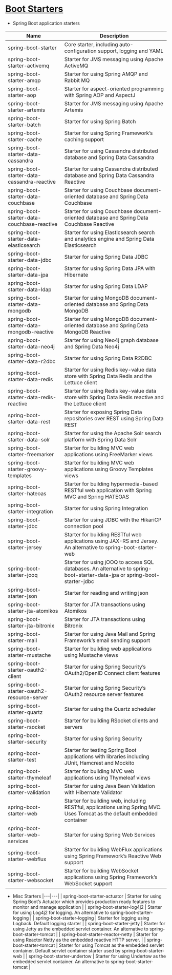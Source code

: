 # [Boot Starters](https://docs.spring.io/spring-boot/docs/current/reference/html/using-spring-boot.html#using-boot-starter)
- Spring Boot application starters

| Name	| Description |
|---|---|
| spring-boot-starter | Core starter, including auto-configuration support, logging and YAML |
| spring-boot-starter-activemq | Starter for JMS messaging using Apache ActiveMQ |
| spring-boot-starter-amqp | Starter for using Spring AMQP and Rabbit MQ |
| spring-boot-starter-aop | Starter for aspect-oriented programming with Spring AOP and AspectJ |
| spring-boot-starter-artemis | Starter for JMS messaging using Apache Artemis |
| spring-boot-starter-batch | Starter for using Spring Batch |
| spring-boot-starter-cache | Starter for using Spring Framework’s caching support |
| spring-boot-starter-data-cassandra | Starter for using Cassandra distributed database and Spring Data Cassandra |
| spring-boot-starter-data-cassandra-reactive | Starter for using Cassandra distributed database and Spring Data Cassandra Reactive |
| spring-boot-starter-data-couchbase |  Starter for using Couchbase document-oriented database and Spring Data Couchbase |
| spring-boot-starter-data-couchbase-reactive | Starter for using Couchbase document-oriented database and Spring Data Couchbase Reactive |
| spring-boot-starter-data-elasticsearch | Starter for using Elasticsearch search and analytics engine and Spring Data Elasticsearch |
| spring-boot-starter-data-jdbc | Starter for using Spring Data JDBC |
| spring-boot-starter-data-jpa | Starter for using Spring Data JPA with Hibernate |
| spring-boot-starter-data-ldap | Starter for using Spring Data LDAP |
| spring-boot-starter-data-mongodb | Starter for using MongoDB document-oriented database and Spring Data MongoDB |
| spring-boot-starter-data-mongodb-reactive | Starter for using MongoDB document-oriented database and Spring Data MongoDB Reactive |
| spring-boot-starter-data-neo4j | Starter for using Neo4j graph database and Spring Data Neo4j |
| spring-boot-starter-data-r2dbc | Starter for using Spring Data R2DBC |
| spring-boot-starter-data-redis | Starter for using Redis key-value data store with Spring Data Redis and the Lettuce client |
| spring-boot-starter-data-redis-reactive | Starter for using Redis key-value data store with Spring Data Redis reactive and the Lettuce client |
| spring-boot-starter-data-rest | Starter for exposing Spring Data repositories over REST using Spring Data REST |
| spring-boot-starter-data-solr | Starter for using the Apache Solr search platform with Spring Data Solr |
| spring-boot-starter-freemarker | Starter for building MVC web applications using FreeMarker views |
| spring-boot-starter-groovy-templates | Starter for building MVC web applications using Groovy Templates views |
| spring-boot-starter-hateoas | Starter for building hypermedia-based RESTful web application with Spring MVC and Spring HATEOAS |
| spring-boot-starter-integration |  Starter for using Spring Integration |
| spring-boot-starter-jdbc | Starter for using JDBC with the HikariCP connection pool |
| spring-boot-starter-jersey | Starter for building RESTful web applications using JAX-RS and Jersey. An alternative to spring-boot-starter-web |
| spring-boot-starter-jooq | Starter for using jOOQ to access SQL databases. An alternative to spring-boot-starter-data-jpa or spring-boot-starter-jdbc |
| spring-boot-starter-json | Starter for reading and writing json |
| spring-boot-starter-jta-atomikos | Starter for JTA transactions using Atomikos |
| spring-boot-starter-jta-bitronix | Starter for JTA transactions using Bitronix |
| spring-boot-starter-mail | Starter for using Java Mail and Spring Framework’s email sending support |
| spring-boot-starter-mustache | Starter for building web applications using Mustache views |
| spring-boot-starter-oauth2-client | Starter for using Spring Security’s OAuth2/OpenID Connect client features |
| spring-boot-starter-oauth2-resource-server | Starter for using Spring Security’s OAuth2 resource server features |
| spring-boot-starter-quartz | Starter for using the Quartz scheduler |
| spring-boot-starter-rsocket | Starter for building RSocket clients and servers |
| spring-boot-starter-security | Starter for using Spring Security |
| spring-boot-starter-test | Starter for testing Spring Boot applications with libraries including JUnit, Hamcrest and Mockito |
| spring-boot-starter-thymeleaf | Starter for building MVC web applications using Thymeleaf views |
| spring-boot-starter-validation | Starter for using Java Bean Validation with Hibernate Validator |
| spring-boot-starter-web | Starter for building web, including RESTful, applications using Spring MVC. Uses Tomcat as the default embedded container |
| spring-boot-starter-web-services | Starter for using Spring Web Services |
| spring-boot-starter-webflux | Starter for building WebFlux applications using Spring Framework’s Reactive Web support |
| spring-boot-starter-websocket | Starter for building WebSocket applications using Spring Framework’s WebSocket support |

- Misc Starters
|---|---|
| spring-boot-starter-actuator | Starter for using Spring Boot’s Actuator which provides production ready features to monitor and manage application |
| spring-boot-starter-log4j2 | Starter for using Log4j2 for logging. An alternative to spring-boot-starter-logging |
| spring-boot-starter-logging | Starter for logging using Logback. Default logging starter |
| spring-boot-starter-jetty | Starter for using Jetty as the embedded servlet container. An alternative to spring-boot-starter-tomcat |
| spring-boot-starter-reactor-netty | Starter for using Reactor Netty as the embedded reactive HTTP server. |
| spring-boot-starter-tomcat | Starter for using Tomcat as the embedded servlet container. Default servlet container starter used by spring-boot-starter-web |
| spring-boot-starter-undertow | Starter for using Undertow as the embedded servlet container. An alternative to spring-boot-starter-tomcat |


